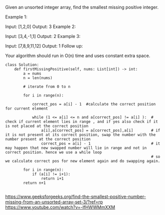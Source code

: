 Given an unsorted integer array, find the smallest missing positive integer.

Example 1:

Input: [1,2,0]
Output: 3
Example 2:

Input: [3,4,-1,1]
Output: 2
Example 3:

Input: [7,8,9,11,12]
Output: 1
Follow up:

Your algorithm should run in O(n) time and uses constant extra space.


```
class Solution:
    def firstMissingPositive(self, nums: List[int]) -> int:
        a = nums
        n = len(nums)
        
        # iterate from 0 to n
        
        for i in range(n):
            
            correct_pos = a[i] - 1  #calculate the correct position for current element
            
            while (1 <= a[i] <= n and a[correct_pos] != a[i] ):  # check if current element lies in range , and if yes also check if it is not placed at the correct position
                a[i],a[correct_pos] = a[correct_pos],a[i]        # if it is not present at its correct position, swap the number with the number present at the correct position
                correct_pos = a[i] - 1                           # it may happen that new swapped number will lie in range and not in correct position. hence we use a while loop
                                                                 # so we calculate correct pos for new element again and do swapping again.
        
        for i in range(n):
            if (a[i] != i+1):
                return i+1
        return n+1


```



https://www.geeksforgeeks.org/find-the-smallest-positive-number-missing-from-an-unsorted-array-set-3/?ref=rp
https://www.youtube.com/watch?v=-lfHWWMmXXM
